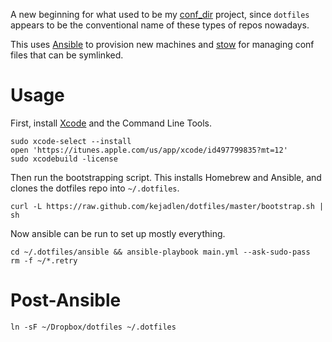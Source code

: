 A new beginning for what used to be my
[conf_dir](https://github.com/kejadlen/conf_dir) project, since `dotfiles`
appears to be the conventional name of these types of repos nowadays.

This uses [Ansible](https://github.com/ansible/ansible) to provision new
machines and [stow](http://www.gnu.org/software/stow/) for managing conf
files that can be symlinked.

# Usage

First, install [Xcode](https://itunes.apple.com/us/app/xcode/id497799835?mt=12)
and the Command Line Tools.

``` shell
sudo xcode-select --install
open 'https://itunes.apple.com/us/app/xcode/id497799835?mt=12'
sudo xcodebuild -license
```

Then run the bootstrapping script. This installs Homebrew and Ansible, and
clones the dotfiles repo into `~/.dotfiles`.

``` shell
curl -L https://raw.github.com/kejadlen/dotfiles/master/bootstrap.sh | sh
```

Now ansible can be run to set up mostly everything.

``` shell
cd ~/.dotfiles/ansible && ansible-playbook main.yml --ask-sudo-pass
rm -f ~/*.retry
```

# Post-Ansible

``` shell
ln -sF ~/Dropbox/dotfiles ~/.dotfiles
```
